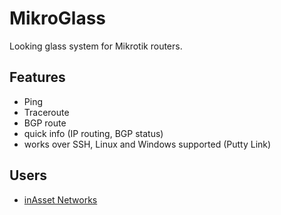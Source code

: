 MikroGlass
==========

Looking glass system for Mikrotik routers.

Features
--
* Ping
* Traceroute
* BGP route
* quick info (IP routing, BGP status)
* works over SSH, Linux and Windows supported (Putty Link)

Users
--
* [inAsset Networks](https://inasset.es/lg/)
